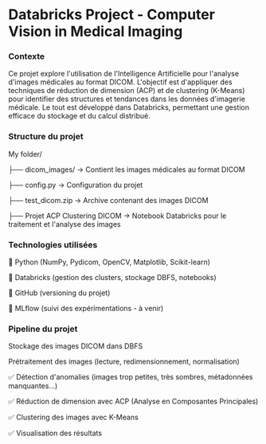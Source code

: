 # Databricks Project - Computer Vision in Medical Imaging

### Contexte

Ce projet explore l'utilisation de l'Intelligence Artificielle pour l'analyse d'images médicales au format DICOM.
L'objectif est d'appliquer des techniques de réduction de dimension (ACP) et de clustering (K-Means) pour identifier des structures et tendances dans les données d'imagerie médicale.
Le tout est développé dans Databricks, permettant une gestion efficace du stockage et du calcul distribué.

### Structure du projet

My folder/

├── dicom_images/ → Contient les images médicales au format DICOM

├── config.py → Configuration du projet

├── test_dicom.zip → Archive contenant des images DICOM

├── Projet ACP Clustering DICOM → Notebook Databricks pour le traitement et l'analyse des images

### Technologies utilisées

🔹 Python (NumPy, Pydicom, OpenCV, Matplotlib, Scikit-learn)

🔹 Databricks (gestion des clusters, stockage DBFS, notebooks)

🔹 GitHub (versioning du projet)

🔹 MLflow (suivi des expérimentations - à venir)

### Pipeline du projet

Stockage des images DICOM dans DBFS

Prétraitement des images (lecture, redimensionnement, normalisation)

✅ Détection d'anomalies (images trop petites, très sombres, métadonnées manquantes...)

✅ Réduction de dimension avec ACP (Analyse en Composantes Principales)

✅ Clustering des images avec K-Means

✅ Visualisation des résultats

